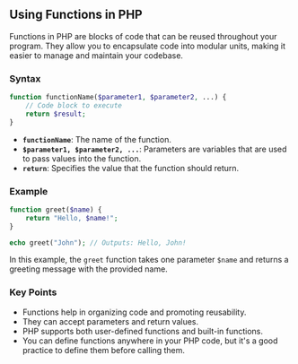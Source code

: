 ## Using Functions in PHP

Functions in PHP are blocks of code that can be reused throughout your program. They allow you to encapsulate code into modular units, making it easier to manage and maintain your codebase.

### Syntax

```php
function functionName($parameter1, $parameter2, ...) {
    // Code block to execute
    return $result;
}
```

- **`functionName`**: The name of the function.
- **`$parameter1, $parameter2, ...`**: Parameters are variables that are used to pass values into the function.
- **`return`**: Specifies the value that the function should return.

### Example

```php
function greet($name) {
    return "Hello, $name!";
}

echo greet("John"); // Outputs: Hello, John!
```

In this example, the `greet` function takes one parameter `$name` and returns a greeting message with the provided name.

### Key Points

- Functions help in organizing code and promoting reusability.
- They can accept parameters and return values.
- PHP supports both user-defined functions and built-in functions.
- You can define functions anywhere in your PHP code, but it's a good practice to define them before calling them.
